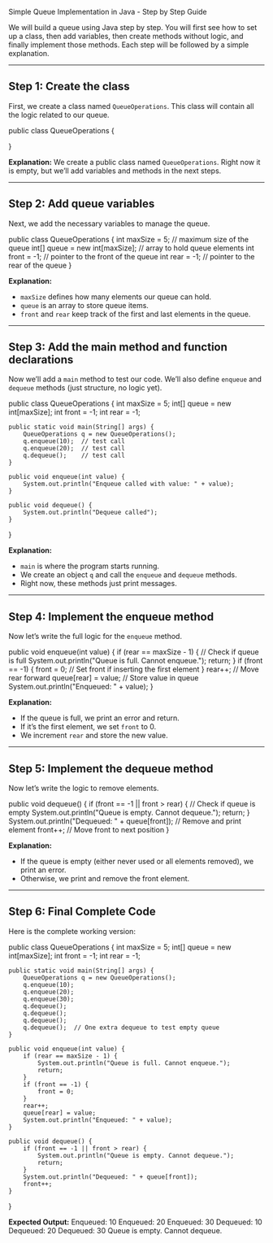 Simple Queue Implementation in Java - Step by Step Guide

We will build a queue using Java step by step. You will first see how to set up a class, then add variables, then create methods without logic, and finally implement those methods. Each step will be followed by a simple explanation.

--------------------------------------------------
Step 1: Create the class
--------------------------------------------------

First, we create a class named `QueueOperations`. This class will contain all the logic related to our queue.

public class QueueOperations {

}

**Explanation:**
We create a public class named `QueueOperations`. Right now it is empty, but we’ll add variables and methods in the next steps.

--------------------------------------------------
Step 2: Add queue variables
--------------------------------------------------

Next, we add the necessary variables to manage the queue.

public class QueueOperations {
    int maxSize = 5;               // maximum size of the queue
    int[] queue = new int[maxSize]; // array to hold queue elements
    int front = -1;                // pointer to the front of the queue
    int rear = -1;                 // pointer to the rear of the queue
}

**Explanation:**
- `maxSize` defines how many elements our queue can hold.
- `queue` is an array to store queue items.
- `front` and `rear` keep track of the first and last elements in the queue.

--------------------------------------------------
Step 3: Add the main method and function declarations
--------------------------------------------------

Now we’ll add a `main` method to test our code. We’ll also define `enqueue` and `dequeue` methods (just structure, no logic yet).

public class QueueOperations {
    int maxSize = 5;
    int[] queue = new int[maxSize];
    int front = -1;
    int rear = -1;

    public static void main(String[] args) {
        QueueOperations q = new QueueOperations();
        q.enqueue(10);  // test call
        q.enqueue(20);  // test call
        q.dequeue();    // test call
    }

    public void enqueue(int value) {
        System.out.println("Enqueue called with value: " + value);
    }

    public void dequeue() {
        System.out.println("Dequeue called");
    }
}

**Explanation:**
- `main` is where the program starts running.
- We create an object `q` and call the `enqueue` and `dequeue` methods.
- Right now, these methods just print messages.

--------------------------------------------------
Step 4: Implement the enqueue method
--------------------------------------------------

Now let’s write the full logic for the `enqueue` method.

public void enqueue(int value) {
    if (rear == maxSize - 1) {  // Check if queue is full
        System.out.println("Queue is full. Cannot enqueue.");
        return;
    }
    if (front == -1) {
        front = 0;  // Set front if inserting the first element
    }
    rear++;  // Move rear forward
    queue[rear] = value;  // Store value in queue
    System.out.println("Enqueued: " + value);
}

**Explanation:**
- If the queue is full, we print an error and return.
- If it’s the first element, we set `front` to 0.
- We increment `rear` and store the new value.

--------------------------------------------------
Step 5: Implement the dequeue method
--------------------------------------------------

Now let’s write the logic to remove elements.

public void dequeue() {
    if (front == -1 || front > rear) {  // Check if queue is empty
        System.out.println("Queue is empty. Cannot dequeue.");
        return;
    }
    System.out.println("Dequeued: " + queue[front]);  // Remove and print element
    front++;  // Move front to next position
}

**Explanation:**
- If the queue is empty (either never used or all elements removed), we print an error.
- Otherwise, we print and remove the front element.

--------------------------------------------------
Step 6: Final Complete Code
--------------------------------------------------

Here is the complete working version:

public class QueueOperations {
    int maxSize = 5;
    int[] queue = new int[maxSize];
    int front = -1;
    int rear = -1;

    public static void main(String[] args) {
        QueueOperations q = new QueueOperations();
        q.enqueue(10);
        q.enqueue(20);
        q.enqueue(30);
        q.dequeue();
        q.dequeue();
        q.dequeue();
        q.dequeue();  // One extra dequeue to test empty queue
    }

    public void enqueue(int value) {
        if (rear == maxSize - 1) {
            System.out.println("Queue is full. Cannot enqueue.");
            return;
        }
        if (front == -1) {
            front = 0;
        }
        rear++;
        queue[rear] = value;
        System.out.println("Enqueued: " + value);
    }

    public void dequeue() {
        if (front == -1 || front > rear) {
            System.out.println("Queue is empty. Cannot dequeue.");
            return;
        }
        System.out.println("Dequeued: " + queue[front]);
        front++;
    }
}

**Expected Output:**
Enqueued: 10
Enqueued: 20
Enqueued: 30
Dequeued: 10
Dequeued: 20
Dequeued: 30
Queue is empty. Cannot dequeue.



